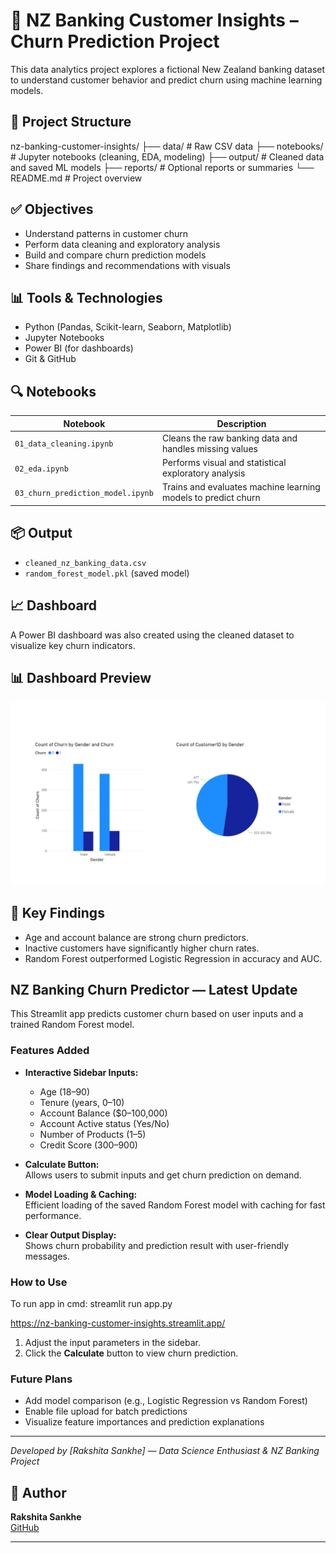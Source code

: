 # 🏦 NZ Banking Customer Insights – Churn Prediction Project

This data analytics project explores a fictional New Zealand banking dataset to understand customer behavior and predict churn using machine learning models.

## 📁 Project Structure

nz-banking-customer-insights/
├── data/ # Raw CSV data
├── notebooks/ # Jupyter notebooks (cleaning, EDA, modeling)
├── output/ # Cleaned data and saved ML models
├── reports/ # Optional reports or summaries
└── README.md # Project overview


## ✅ Objectives

- Understand patterns in customer churn
- Perform data cleaning and exploratory analysis
- Build and compare churn prediction models
- Share findings and recommendations with visuals

## 📊 Tools & Technologies

- Python (Pandas, Scikit-learn, Seaborn, Matplotlib)
- Jupyter Notebooks
- Power BI (for dashboards)
- Git & GitHub

## 🔍 Notebooks

| Notebook | Description |
|----------|-------------|
| `01_data_cleaning.ipynb` | Cleans the raw banking data and handles missing values |
| `02_eda.ipynb` | Performs visual and statistical exploratory analysis |
| `03_churn_prediction_model.ipynb` | Trains and evaluates machine learning models to predict churn |

## 📦 Output

- `cleaned_nz_banking_data.csv`
- `random_forest_model.pkl` (saved model)

## 📈 Dashboard

A Power BI dashboard was also created using the cleaned dataset to visualize key churn indicators.

## 📊 Dashboard Preview

![Dashboard](reports/dashboard.png)

## 🧠 Key Findings

- Age and account balance are strong churn predictors.
- Inactive customers have significantly higher churn rates.
- Random Forest outperformed Logistic Regression in accuracy and AUC.

## NZ Banking Churn Predictor — Latest Update

This Streamlit app predicts customer churn based on user inputs and a trained Random Forest model.

### Features Added
- **Interactive Sidebar Inputs:**  
  - Age (18–90)  
  - Tenure (years, 0–10)  
  - Account Balance ($0–100,000)  
  - Account Active status (Yes/No)  
  - Number of Products (1–5)  
  - Credit Score (300–900)

- **Calculate Button:**  
  Allows users to submit inputs and get churn prediction on demand.

- **Model Loading & Caching:**  
  Efficient loading of the saved Random Forest model with caching for fast performance.

- **Clear Output Display:**  
  Shows churn probability and prediction result with user-friendly messages.

### How to Use
To run app in cmd:
     streamlit run app.py

https://nz-banking-customer-insights.streamlit.app/

1. Adjust the input parameters in the sidebar.  
2. Click the **Calculate** button to view churn prediction.

### Future Plans
- Add model comparison (e.g., Logistic Regression vs Random Forest)  
- Enable file upload for batch predictions  
- Visualize feature importances and prediction explanations

---

*Developed by [Rakshita Sankhe] — Data Science Enthusiast & NZ Banking Project*


## 🙌 Author

**Rakshita Sankhe**  
[GitHub](https://github.com/rakshitasankhe)

---

